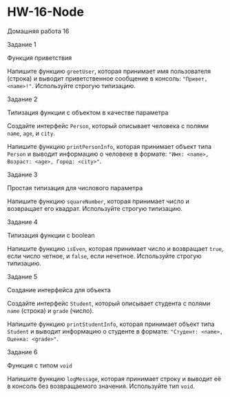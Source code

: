 # HW-16-Node
Домашняя работа 16


Задание 1


Функция приветствия


Напишите функцию `greetUser`, которая принимает имя пользователя (строка) и выводит приветственное сообщение в консоль: `"Привет, <name>!"`. Используйте строгую типизацию.


Задание 2


Типизация функции с объектом в качестве параметра


Создайте интерфейс `Person`, который описывает человека с полями `name`, `age`, и `city`.


Напишите функцию `printPersonInfo`, которая принимает объект типа `Person` и выводит информацию о человеке в формате: `"Имя: <name>, Возраст: <age>, Город: <city>"`.


Задание 3


Простая типизация для числового параметра


Напишите функцию `squareNumber`, которая принимает число и возвращает его квадрат. Используйте строгую типизацию.


Задание 4


Типизация функции с boolean


Напишите функцию `isEven`, которая принимает число и возвращает `true`, если число четное, и `false`, если нечетное. Используйте строгую типизацию.


Задание 5


Создание интерфейса для объекта


Создайте интерфейс `Student`, который описывает студента с полями `name` (строка) и `grade` (число).

Напишите функцию `printStudentInfo`, которая принимает объект типа `Student` и выводит информацию о студенте в формате: `"Студент: <name>, Оценка: <grade>"`.


Задание 6


Функция с типом `void`


Напишите функцию `logMessage`, которая принимает строку и выводит её в консоль без возвращаемого значения. Используйте тип `void`.